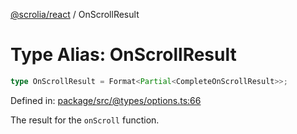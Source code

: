 [@scrolia/react](../README.md) / OnScrollResult

# Type Alias: OnScrollResult

```ts
type OnScrollResult = Format<Partial<CompleteOnScrollResult>>;
```

Defined in: [package/src/@types/options.ts:66](https://github.com/scrolia/react/blob/bef514f38138f6c060ddd0fad9edaba13d77962a/package/src/@types/options.ts#L66)

The result for the `onScroll` function.
